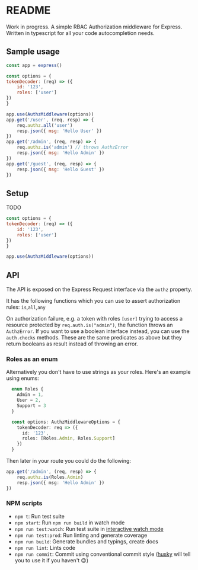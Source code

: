 # README

Work in progress. A simple RBAC Authorization middleware for Express. Written in typescript
for all your code autocompletion needs.

## Sample usage
```js
const app = express()

const options = {
tokenDecoder: (req) => ({
    id: '123',
    roles: ['user']
})
}

app.use(AuthzMiddleware(options))
app.get('/user', (req, resp) => {
    req.authz.all('user')
    resp.json({ msg: 'Hello User' })    
})
app.get('/admin', (req, resp) => {
    req.authz.is('admin') // throws AuthzError
    resp.json({ msg: 'Hello Admin' })    
})
app.get('/guest', (req, resp) => {    
    resp.json({ msg: 'Hello Guest' })    
})
```

## Setup
TODO
```js
const options = {
tokenDecoder: (req) => ({
    id: '123',
    roles: ['user']
})
}

app.use(AuthzMiddleware(options))
```

## API
The API is exposed on the Express Request interface via the `authz` property. 

It has the following functions which you can use to assert authorization rules:
`is`,`all`,`any`

On authorization failure, e.g. a token with roles `[user]` trying to access a resource protected by `req.auth.is("admin")`, the function throws an `AuthzError`. If you want to use a boolean interface instead, you can use the `auth.checks` methods. These are the same predicates
as above but they return booleans as result instead of throwing an error.

### Roles as an enum
Alternatively you don't have to use strings as your roles. Here's an example using enums:

```ts
  enum Roles {
    Admin = 1,
    User = 2,
    Support = 3
  }

  const options: AuthzMiddlewareOptions = {
    tokenDecoder: req => ({
      id: '123',
      roles: [Roles.Admin, Roles.Support]
    })
  }
```

Then later in your route you could do the following:
```ts
app.get('/admin', (req, resp) => {
    req.authz.is(Roles.Admin)
    resp.json({ msg: 'Hello Admin' })
})
```










<!-- You can import the generated bundle to use the whole library generated by this starter:

```javascript
import myLib from 'mylib'
```

Additionally, you can import the transpiled modules from `dist/lib` in case you have a modular library:

```javascript
import something from 'mylib/dist/lib/something'
``` -->

### NPM scripts

 - `npm t`: Run test suite
 - `npm start`: Run `npm run build` in watch mode
 - `npm run test:watch`: Run test suite in [interactive watch mode](http://facebook.github.io/jest/docs/cli.html#watch)
 - `npm run test:prod`: Run linting and generate coverage
 - `npm run build`: Generate bundles and typings, create docs
 - `npm run lint`: Lints code
 - `npm run commit`: Commit using conventional commit style ([husky](https://github.com/typicode/husky) will tell you to use it if you haven't :wink:)

